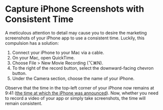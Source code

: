 # Capture iPhone Screenshots with Consistent Time

A meticulous attention to detail may cause you to desire the marketing screenshots of your iPhone app to use a consistent time. Luckily, this compulsion has a solution:

1. Connect your iPhone to your Mac via a cable.
2. On your Mac, open QuickTime.
3. Choose File > New Movie Recording (⌥⌘N).
4. To the right of the record button, select the downward-facing chevron button.
5. Under the Camera section, choose the name of your iPhone.

Observe that the time in the top-left corner of your iPhone now remains at 9:41 ([the time at which the iPhone was announced](https://www.engadget.com/2014-04-14-why-9-41-am-is-the-always-the-time-displayed-on-iphones-and-ipad.html)). Now, whether you need to record a video of your app or simply take screenshots, the time will remain consistent.
